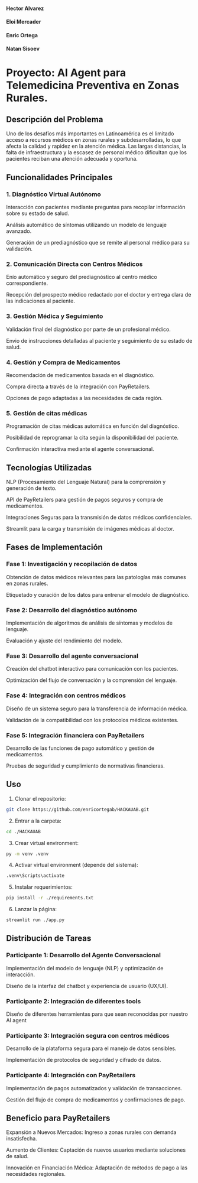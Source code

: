 #### Hector Alvarez
#### Eloi Mercader
#### Enric Ortega
#### Natan Sisoev


# Proyecto: AI Agent para Telemedicina Preventiva en Zonas Rurales.

## Descripción del Problema
Uno de los desafíos más importantes en Latinoamérica es el limitado acceso a recursos médicos en zonas rurales y subdesarrolladas, lo que afecta la calidad y rapidez en la atención médica. Las largas distancias, la falta de infraestructura y la escasez de personal médico dificultan que los pacientes reciban una atención adecuada y oportuna.

##  Funcionalidades Principales


### 1. Diagnóstico Virtual Autónomo
Interacción con pacientes mediante preguntas para recopilar información sobre su estado de salud.

Análisis automático de síntomas utilizando un modelo de lenguaje avanzado.

Generación de un prediagnóstico que se remite al personal médico para su validación.

### 2. Comunicación Directa con Centros Médicos
Enío automático y seguro del prediagnóstico al centro médico correspondiente.

Recepción del prospecto médico redactado por el doctor y entrega clara de las indicaciones al paciente.

### 3. Gestión Médica y Seguimiento
Validación final del diagnóstico por parte de un profesional médico.

Envio de instrucciones detalladas al paciente y seguimiento de su estado de salud.
### 4. Gestión y Compra de Medicamentos
Recomendación de medicamentos basada en el diagnóstico.

Compra directa a través de la integración con PayRetailers.


Opciones de pago adaptadas a las necesidades de cada región.
### 5. Gestión de citas médicas
Programación de citas médicas automática en función del diagnóstico.

Posibilidad de reprogramar la cita según la disponibilidad del paciente.

Confirmación interactiva mediante el agente conversacional.
##  Tecnologías Utilizadas
NLP (Procesamiento del Lenguaje Natural) para la comprensión y generación de texto.

API de PayRetailers para gestión de pagos seguros y compra de medicamentos.

Integraciones Seguras para la transmisión de datos médicos confidenciales.

Streamlit para la carga y transmisión de imágenes médicas al doctor.

## Fases de Implementación

### Fase 1: Investigación y recopilación de datos
Obtención de datos médicos relevantes para las patologías más comunes en zonas rurales.

Etiquetado y curación de los datos para entrenar el modelo de diagnóstico.
### Fase 2: Desarrollo del diagnóstico autónomo
Implementación de algoritmos de análisis de síntomas y modelos de lenguaje.

Evaluación y ajuste del rendimiento del modelo.

### Fase 3: Desarrollo del agente conversacional
Creación del chatbot interactivo para comunicación con los pacientes.

Optimización del flujo de conversación y la comprensión del lenguaje.

### Fase 4: Integración con centros médicos
Diseño de un sistema seguro para la transferencia de información médica.

Validación de la compatibilidad con los protocolos médicos existentes.

### Fase 5: Integración financiera con PayRetailers
Desarrollo de las funciones de pago automático y gestión de medicamentos.

Pruebas de seguridad y cumplimiento de normativas financieras.

## Uso

1. Clonar el repositorio:
```bash
git clone https://github.com/enricortegab/HACKAUAB.git
```
2. Entrar a la carpeta:
```bash
cd ./HACKAUAB
```
3. Crear virtual environment:
```bash
py -m venv .venv
```
4. Activar virtual environment (depende del sistema):
```bash
.venv\Scripts\activate
```
5. Instalar requerimientos:
```bash
pip install -r ./requirements.txt
```
6. Lanzar la página:
```bash
streamlit run ./app.py
```

## Distribución de Tareas

### Participante 1: Desarrollo del Agente Conversacional
Implementación del modelo de lenguaje (NLP) y optimización de interacción.

Diseño de la interfaz del chatbot y experiencia de usuario (UX/UI).

### Participante 2: Integración de diferentes tools
Diseño de diferentes herramientas para que sean reconocidas por nuestro AI agent


### Participante 3: Integración segura con centros médicos
Desarrollo de la plataforma segura para el manejo de datos sensibles.

Implementación de protocolos de seguridad y cifrado de datos.

### Participante 4: Integración con PayRetailers
Implementación de pagos automatizados y validación de transacciones.

Gestión del flujo de compra de medicamentos y confirmaciones de pago.

## Beneficio para PayRetailers
Expansión a Nuevos Mercados: Ingreso a zonas rurales con demanda insatisfecha.

Aumento de Clientes: Captación de nuevos usuarios mediante soluciones de salud.

Innovación en Financiación Médica: Adaptación de métodos de pago a las necesidades regionales.

